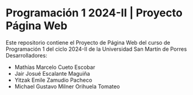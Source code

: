 # Programación 1 2024-II | Proyecto Página Web

Este repositorio contiene el Proyecto de Página Web del curso de Programación 1 del ciclo 2024-II de la Universidad San Martín de Porres
Desarrolladores:

- Mathías Marcelo Cueto Escobar
- Jair Josué Escalante Maguiña
- Yitzak Emile Zamudio Pacheco
- Michael Gustavo Milner Orihuela Tomateo
